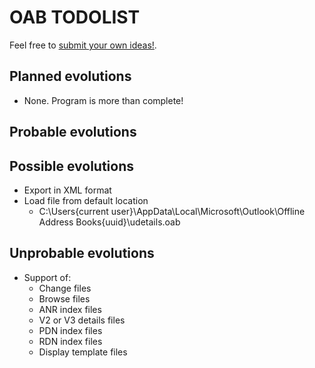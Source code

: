 # OAB TODOLIST
Feel free to [submit your own ideas!](https://github.com/HubTou/oab/discussions).

## Planned evolutions
* None. Program is more than complete!

## Probable evolutions

## Possible evolutions
* Export in XML format
* Load file from default location
  * C:\Users\{current user}\AppData\Local\Microsoft\Outlook\Offline Address Books\{uuid}\udetails.oab

## Unprobable evolutions
* Support of:
  * Change files
  * Browse files
  * ANR index files
  * V2 or V3 details files
  * PDN index files
  * RDN index files
  * Display template files

